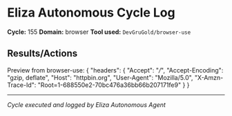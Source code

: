 # Eliza Autonomous Cycle Log

**Cycle:** 155
**Domain:** browser
**Tool used:** `DevGruGold/browser-use`

## Results/Actions
Preview from browser-use:
{
  "headers": {
    "Accept": "*/*", 
    "Accept-Encoding": "gzip, deflate", 
    "Host": "httpbin.org", 
    "User-Agent": "Mozilla/5.0", 
    "X-Amzn-Trace-Id": "Root=1-688550e2-70bc476a36bb66b207171fe9"
  }
}


---
*Cycle executed and logged by Eliza Autonomous Agent*